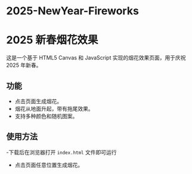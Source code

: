 # 2025-NewYear-Fireworks
# 2025 新春烟花效果

这是一个基于 HTML5 Canvas 和 JavaScript 实现的烟花效果页面，用于庆祝 2025 年新春。

## 功能
- 点击页面生成烟花。
- 烟花从地面升起，带有拖尾效果。
- 支持多种颜色和随机图案。

## 使用方法
-下载后在浏览器打开 `index.html` 文件即可运行
- 点击页面任意位置生成烟花。

